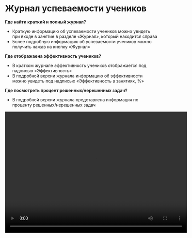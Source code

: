 # Журнал успеваемости учеников


**Где найти краткий и полный журнал?**

- Краткую информацию об успеваемости учеников можно увидеть при входе в занятие в разделе «Журнал», который находится справа 
- Более подробную информацию об успеваемости учеников можно получить нажав на кнопку «Журнал»

**Где отображаена эффективность учеников?**

- В кратком журнале эффективность учеников отображается под надписью «Эффективность»
- В подробной версии журнала информацию об эффективности можно увидеть под надписью «Эффективность в занятиях, %»


**Где посмотреть процент решенных/нерешенных задач?**

- В подробной версии журнала представлена информация по проценту решенных/нерешенных задач

<video width="600" height="400" controls=true src="https://s3-eu-west-1.amazonaws.com/edu-prod/video/help_videos/11.mp4" type="video/mp4" />